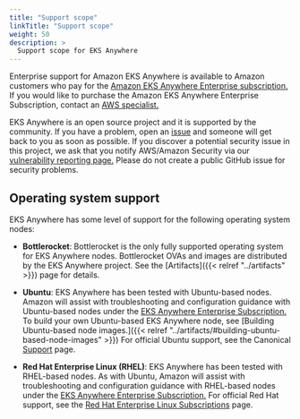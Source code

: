 ```yaml
---
title: "Support scope"
linkTitle: "Support scope"
weight: 50
description: >
  Support scope for EKS Anywhere
---
```


Enterprise support for Amazon EKS Anywhere is available to Amazon customers who pay for the [Amazon EKS Anywhere Enterprise subscription.](https://aws.amazon.com/eks/eks-anywhere/pricing/)
If you would like to purchase the Amazon EKS Anywhere Enterprise Subscription, contact an [AWS specialist.](https://aws.amazon.com/contact-us/sales-support-eks/) 

EKS Anywhere is an open source project and it is supported by the community.
If you have a problem, open an [issue](https://github.com/aws/eks-anywhere/issues) and someone will get back to you as soon as possible.
If you discover a potential security issue in this project, we ask that you notify AWS/Amazon Security via our [vulnerability reporting page.](http://aws.amazon.com/security/vulnerability-reporting/)
Please do not create a public GitHub issue for security problems.

## Operating system support

EKS Anywhere has some level of support for the following operating system nodes:

* **Bottlerocket**: Bottlerocket is the only fully supported operating system for EKS Anywhere nodes.
Bottlerocket OVAs and images are distributed by the EKS Anywhere project.
See the [Artifacts]({{< relref "../artifacts" >}}) page for details.

* **Ubuntu**: EKS Anywhere has been tested with Ubuntu-based nodes.
Amazon will assist with troubleshooting and configuration guidance with Ubuntu-based nodes under the [EKS Anywhere Enterprise Subscription.](https://aws.amazon.com/eks/eks-anywhere/pricing/)
To build your own Ubuntu-based EKS Anywhere node, see [Building Ubuntu-based node images.]({{< relref "../artifacts/#building-ubuntu-based-node-images" >}})
For official Ubuntu support, see the Canonical [Support](https://ubuntu.com/support) page.

* **Red Hat Enterprise Linux (RHEL)**: EKS Anywhere has been tested with RHEL-based nodes.
As with Ubuntu, Amazon will assist with troubleshooting and configuration guidance with RHEL-based nodes under the [EKS Anywhere Enterprise Subscription.](https://aws.amazon.com/eks/eks-anywhere/pricing/)
For official Red Hat support, see the [Red Hat Enterprise Linux Subscriptions](https://www.redhat.com/en/store/linux-platforms) page.
